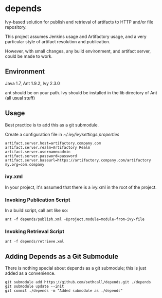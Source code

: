 depends
=======

Ivy-based solution for publish and retrieval of artifacts to HTTP and/or file repository.

This project assumes Jenkins usage and Artifactory usage, and a very particular style of artifact resolution and publication.

However, with small changes, any build environment, and artifact server, could be made to work.

Environment
-----------
Java 1.7, Ant 1.9.2, Ivy 2.3.0

ant should be on your path. Ivy should be installed in the lib directory of Ant (all usual stuff)

Usage
-----
Best practice is to add this as a git submodule. 

Create a configuration file in *~/.ivy/ivysettings.properties*
```
artifact.server.host=artifactory.company.com
artifact.server.realm=Artifactory Realm 
artifact.server.username=admin
artifact.server.password=password
artifact.server.baseurl=https://artifactory.company.com/artifactory
my.org=com.company
```

### ivy.xml
In your project, it's assumed that there is a ivy.xml in the root of the project.

### Invoking Publication Script
In a build script, call ant like so:

```ant -f depends/publish.xml -Dproject.module=module-from-ivy-file```

### Invoking Retrieval Script
```ant -f depends/retrieve.xml```


Adding Depends as a Git Submodule
---------------------------------

There is nothing special about depends as a git submodule; this is just added as a convenience.
```
git submodule add https://github.com/sethcall/depends.git ./depends
git submodule update --init
git commit ./depends -m "Added submodule as ./depends"
```
